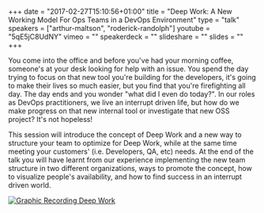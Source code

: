 +++
date = "2017-02-27T15:10:56+01:00"
title = "Deep Work: A New Working Model For Ops Teams in a DevOps Environment"
type = "talk"
speakers = ["arthur-maltson", "roderick-randolph"]
youtube = "5qE5jC8UdNY"
vimeo = ""
speakerdeck = ""
slideshare = ""
slides = ""
+++

You come into the office and before you've had your morning coffee, someone's at your desk looking for help with an issue. You spend the day trying to focus on that new tool you're building for the developers, it's going to make their lives so much easier, but you find that you're firefighting all day. The day ends and you wonder "what did I even do today?". In our roles as DevOps practitioners, we live an interrupt driven life, but how do we make progress on that new internal tool or investigate that new OSS project? It's not hopeless!

This session will introduce the concept of Deep Work and a new way to structure your team to optimize for Deep Work, while at the same time meeting your customers' (i.e. Developers, QA, etc) needs. At the end of the talk you will have learnt from our experience implementing the new team structure in two different organizations, ways to promote the concept, how to visualize people's availability, and how to find success in an interrupt driven world.

<a href="https://assets.devopsdays.org/events/2017/toronto/DevOpsDaysTO_May26_2017_Arthur_And_Roderick.jpg" target="_blank"><img src="https://assets.devopsdays.org/events/2017/toronto/DevOpsDaysTO_May26_2017_Arthur_And_Roderick_lores.jpg" alt="Graphic Recording Deep Work" /></a>